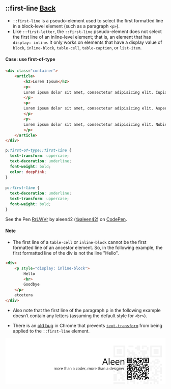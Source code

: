 ## ::first-line [**Back**](./../pseudoClass.md)

- `::first-line` is a pseudo-element used to select the first formatted line in a block-level element (such as a paragraph `<p>`).
- Like `::first-letter`, the `::first-line` pseudo-element does not select the first line of an inline-level element; that is, an element that has `display: inline`. It only works on elements that have a display value of `block`, `inline-block`, `table-cell`, `table-caption`, or `list-item`.

#### Case: use first-of-type

```html
<div class="container">
    <article>
        <h2>Lorem Ipsum</h2>
        <p>
        Lorem ipsum dolor sit amet, consectetur adipisicing elit. Cupiditate, voluptates, officiis esse adipisci fuga tempore iure vitae facilis quo id neque delectus perferendis maxime iusto in quam aliquid ratione nesciunt.
        </p>
        <p>
        Lorem ipsum dolor sit amet, consectetur adipisicing elit. Aspernatur, quam, sapiente fuga provident vero libero quae cum beatae suscipit rem similique vel eos cumque modi quo ad veritatis doloremque possimus!
        </p>
        <p>
        Lorem ipsum dolor sit amet, consectetur adipisicing elit. Nobis, nisi maiores repellendus delectus laboriosam ratione doloribus vero saepe deleniti reprehenderit minima officiis necessitatibus rem ab sint aperiam tenetur iure labore?
        </p>
    </article>
</div>
```

```css
p:first-of-type::first-line {
  text-transform: uppercase;
  text-decoration: underline;
  font-weight: bold;
  color: deepPink;
}

p::first-line {
  text-decoration: underline;
  text-transform: uppercase;
  font-weight: bold;
}
```
<p data-height="266" data-theme-id="21735" data-slug-hash="RrLWVr" data-default-tab="result" data-user="aleen42" class='codepen'>See the Pen <a href='http://codepen.io/aleen42/pen/RrLWVr/'>RrLWVr</a> by aleen42 (<a href='http://codepen.io/aleen42'>@aleen42</a>) on <a href='http://codepen.io'>CodePen</a>.</p>
<script async src="//assets.codepen.io/assets/embed/ei.js"></script>

#### Note

- The first line of a `table-cell` or `inline-block` cannot be the first formatted line of an ancestor element. So, in the following example, the first formatted line of the div is not the line "Hello".

```html
<div>
    <p style="display: inline-block">
        Hello
        <br>
        Goodbye
    </p> 
    etcetera
</div>
```

- Also note that the first line of the paragraph p in the following example doesn’t contain any letters (assuming the default style for `<br>`).

- There is an [old bug](https://code.google.com/p/chromium/issues/detail?id=129669) in Chrome that prevents [`text-transform`]() from being applied to the `::first-line` element.

<a href="http://aleen42.github.io/" target="_blank" ><img src="./../../../pic/tail.gif"></a>